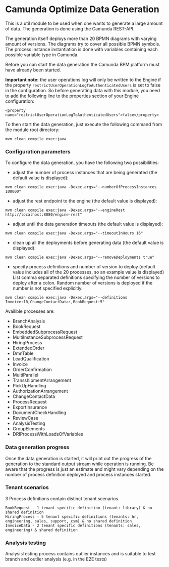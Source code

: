 # Camunda Optimize Data Generation

This is a util module to be used when one wants to generate a
large amount of data. The generation is done using the Camunda
REST-API.

The generation itself deploys more than 20 BPMN diagrams with
varying amount of versions. The diagrams try to cover all possible
BPMN symbols. The process instance instantiation is done
with variables containing each possible variable type in Camunda.

Before you can start the data generation the Camunda BPM platform
must have already been started.  

**Important note:** the user operations log will only be written to the Engine if the property `restrictUserOperationLogToAuthenticatedUsers` is set to false in the configuration. So before generating data with this module, you need to add the following line to the properties section of your Engine configuration:
```
<property name="restrictUserOperationLogToAuthenticatedUsers">false</property>
```
To then start the data generation,
just execute the following command from the module root directory:
```
mvn clean compile exec:java
```

### Configuration parameters

To configure the data generation, you have the following two possibilities:

* adjust the number of process instances that are being generated (the default value is displayed):
```
mvn clean compile exec:java -Dexec.args="--numberOfProcessInstances 100000"
```

* adjust the rest endpoint to the engine (the default value is displayed):

```
mvn clean compile exec:java -Dexec.args="--engineRest http://localhost:8080/engine-rest"
```

* adjust until the data generation timeouts (the default value is displayed):

```
mvn clean compile exec:java -Dexec.args="--timeoutInHours 16"
```

* clean up all the deployments before generating data (the default value is displayed):

```
mvn clean compile exec:java -Dexec.args="--removeDeployments true"
```

* specify process definitions and number of version to deploy (default value includes all of the 20 processes, so an example value is displayed)  
List comma separated definitions specifying the number of versions to deploy after a colon. Random number of versions is deployed if the number is not specified explicitly.

```
mvn clean compile exec:java -Dexec.args="--definitions Invoice:10,ChangeContactData:,BookRequest:5"
```
Availible processes are:  
* BranchAnalysis  
* BookRequest  
* EmbeddedSubprocessRequest  
* MultiInstanceSubprocessRequest  
* HiringProcess  
* ExtendedOrder  
* DmnTable  
* LeadQualification  
* Invoice  
* OrderConfirmation  
* MultiParallel  
* TransshipmentArrangement  
* PickUpHandling  
* AuthorizationArrangement  
* ChangeContactData  
* ProcessRequest  
* ExportInsurance  
* DocumentCheckHandling  
* ReviewCase  
* AnalysisTesting
* GroupElements
* DRIProcessWithLoadsOfVariables


### Data generation progress
Once the data generation is started, it will print out the progress of
the generation to the standard output stream while operation is running.
Be aware that the progress is just an estimate and might vary depending
on the number of process definition deployed and process instances
started.
### Tenant scenarios
3 Process definitions contain distinct tenant scenarios.
```
BookRequest - 1 tenant specific definition (tenant: library) & no shared definition
HiringProcess - 5 tenant specific definitions (tenants: hr, engineering, sales, support, csm) & no shared definition
InvoiceData - 2 tenant specific definitions (tenants: sales, engineering) & shared definition
```
### Analysis testing
AnalysisTesting process contains outlier instances and is suitable to test branch and outlier analysis (e.g. in the E2E tests)

